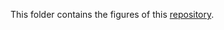 This folder contains the figures of this [repository](https://github.com/jcompaire/R/tree/main/glm_gam).
